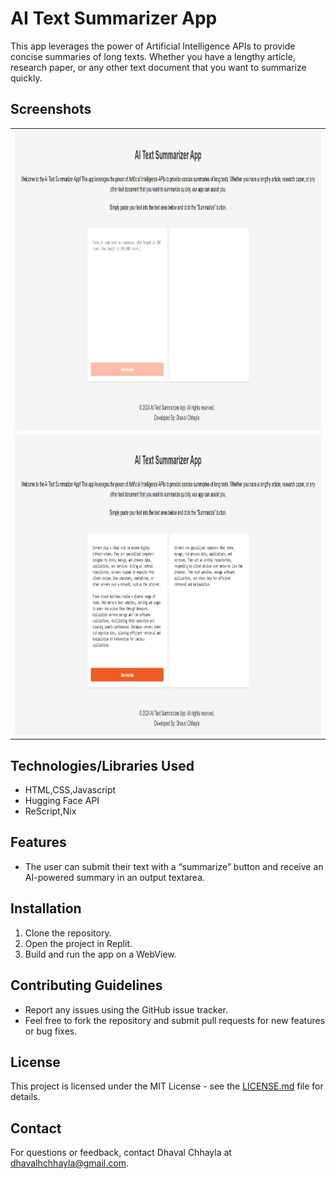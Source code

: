 # AI Text Summarizer App
This app leverages the power of Artificial Intelligence APIs to provide concise summaries of long texts. Whether you have a lengthy article, research paper, or any other text document that you want to summarize quickly.

## Screenshots

<table>
  <tr>
    <td><img src="snapshots/before.png" width=950 height=480></td>
  </tr>
  <tr>
    <td><img src="snapshots/after.png" width=950 height=480></td>
  </tr>
</table>

## Technologies/Libraries Used

- HTML,CSS,Javascript
- Hugging Face API
- ReScript,Nix 

## Features

- The user can submit their text with a “summarize” button and receive an AI-powered summary in an output textarea.

## Installation

1. Clone the repository.
2. Open the project in Replit.
3. Build and run the app on a WebView.

## Contributing Guidelines

- Report any issues using the GitHub issue tracker.
- Feel free to fork the repository and submit pull requests for new features or bug fixes.

## License

This project is licensed under the MIT License - see the [LICENSE.md](LICENSE.md) file for details.

## Contact

For questions or feedback, contact Dhaval Chhayla at dhavalhchhayla@gmail.com.
